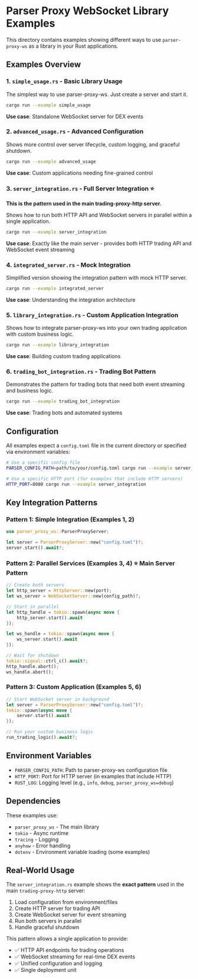 # Parser Proxy WebSocket Library Examples

This directory contains examples showing different ways to use `parser-proxy-ws` as a library in your Rust applications.

## Examples Overview

### 1. `simple_usage.rs` - Basic Library Usage
The simplest way to use parser-proxy-ws. Just create a server and start it.

```bash
cargo run --example simple_usage
```

**Use case**: Standalone WebSocket server for DEX events

### 2. `advanced_usage.rs` - Advanced Configuration
Shows more control over server lifecycle, custom logging, and graceful shutdown.

```bash
cargo run --example advanced_usage
```

**Use case**: Custom applications needing fine-grained control

### 3. `server_integration.rs` - Full Server Integration ⭐
**This is the pattern used in the main trading-proxy-http server.**

Shows how to run both HTTP API and WebSocket servers in parallel within a single application.

```bash
cargo run --example server_integration
```

**Use case**: Exactly like the main server - provides both HTTP trading API and WebSocket event streaming

### 4. `integrated_server.rs` - Mock Integration
Simplified version showing the integration pattern with mock HTTP server.

```bash
cargo run --example integrated_server
```

**Use case**: Understanding the integration architecture

### 5. `library_integration.rs` - Custom Application Integration
Shows how to integrate parser-proxy-ws into your own trading application with custom business logic.

```bash
cargo run --example library_integration
```

**Use case**: Building custom trading applications

### 6. `trading_bot_integration.rs` - Trading Bot Pattern
Demonstrates the pattern for trading bots that need both event streaming and business logic.

```bash
cargo run --example trading_bot_integration
```

**Use case**: Trading bots and automated systems

## Configuration

All examples expect a `config.toml` file in the current directory or specified via environment variables:

```bash
# Use a specific config file
PARSER_CONFIG_PATH=path/to/your/config.toml cargo run --example server_integration

# Use a specific HTTP port (for examples that include HTTP servers)
HTTP_PORT=8080 cargo run --example server_integration
```

## Key Integration Patterns

### Pattern 1: Simple Integration (Examples 1, 2)
```rust
use parser_proxy_ws::ParserProxyServer;

let server = ParserProxyServer::new("config.toml")?;
server.start().await?;
```

### Pattern 2: Parallel Services (Examples 3, 4) ⭐ **Main Server Pattern**
```rust
// Create both servers
let http_server = HttpServer::new(port);
let ws_server = WebSocketServer::new(config_path)?;

// Start in parallel
let http_handle = tokio::spawn(async move {
    http_server.start().await
});

let ws_handle = tokio::spawn(async move {
    ws_server.start().await
});

// Wait for shutdown
tokio::signal::ctrl_c().await?;
http_handle.abort();
ws_handle.abort();
```

### Pattern 3: Custom Application (Examples 5, 6)
```rust
// Start WebSocket server in background
let server = ParserProxyServer::new("config.toml")?;
tokio::spawn(async move {
    server.start().await
});

// Run your custom business logic
run_trading_logic().await?;
```

## Environment Variables

- `PARSER_CONFIG_PATH`: Path to parser-proxy-ws configuration file
- `HTTP_PORT`: Port for HTTP server (in examples that include HTTP)
- `RUST_LOG`: Logging level (e.g., `info`, `debug`, `parser_proxy_ws=debug`)

## Dependencies

These examples use:
- `parser_proxy_ws` - The main library
- `tokio` - Async runtime
- `tracing` - Logging
- `anyhow` - Error handling
- `dotenv` - Environment variable loading (some examples)

## Real-World Usage

The `server_integration.rs` example shows the **exact pattern** used in the main `trading-proxy-http` server:

1. Load configuration from environment/files
2. Create HTTP server for trading API
3. Create WebSocket server for event streaming
4. Run both servers in parallel
5. Handle graceful shutdown

This pattern allows a single application to provide:
- ✅ HTTP API endpoints for trading operations
- ✅ WebSocket streaming for real-time DEX events
- ✅ Unified configuration and logging
- ✅ Single deployment unit